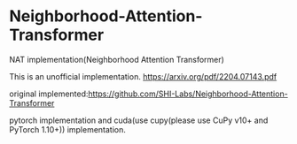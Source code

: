 # Neighborhood-Attention-Transformer
NAT implementation(Neighborhood Attention Transformer)

This is an unofficial implementation. https://arxiv.org/pdf/2204.07143.pdf

original implemented:https://github.com/SHI-Labs/Neighborhood-Attention-Transformer

pytorch implementation and cuda(use cupy(please use CuPy v10+ and PyTorch 1.10+)) implementation. 
